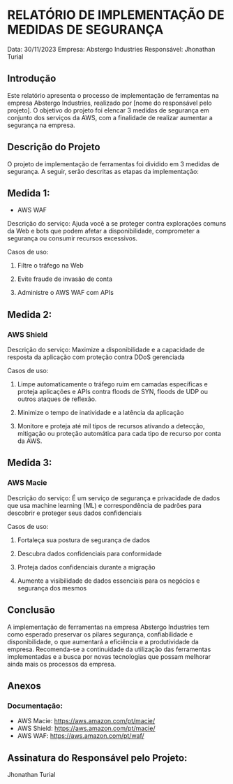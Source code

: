 # RELATÓRIO DE IMPLEMENTAÇÃO DE MEDIDAS DE SEGURANÇA

Data: 30/11/2023
Empresa: Abstergo Industries 
Responsável: Jhonathan Turial

## Introdução
Este relatório apresenta o processo de implementação de ferramentas na empresa Abstergo Industries, realizado por [nome do responsável pelo projeto]. O objetivo do projeto foi elencar 3 medidas de segurança em conjunto dos serviços da AWS, com a finalidade de realizar aumentar a segurança na empresa.

## Descrição do Projeto
O projeto de implementação de ferramentas foi dividido em 3 medidas de segurança. A seguir, serão descritas as etapas da implementação:

## Medida 1: 

- AWS WAF

Descrição do serviço: Ajuda você a se proteger contra explorações comuns da Web e bots que podem afetar a disponibilidade, comprometer a segurança ou consumir recursos excessivos.

Casos de uso: 

1. Filtre o tráfego na Web

2. Evite fraude de invasão de conta

3. Administre o AWS WAF com APIs

## Medida 2: 
### AWS Shield 

Descrição do serviço: Maximize a disponibilidade e a capacidade de resposta da aplicação com proteção contra DDoS gerenciada

Casos de uso: 

1. Limpe automaticamente o tráfego ruim em camadas específicas e proteja aplicações e APIs contra floods de SYN, floods de UDP ou outros ataques de reflexão.

2. Minimize o tempo de inatividade e a latência da aplicação

3. Monitore e proteja até mil tipos de recursos ativando a detecção, mitigação ou proteção automática para cada tipo de recurso por conta da AWS.

## Medida 3: 

### AWS Macie

Descrição do serviço: É um serviço de segurança e privacidade de dados que usa machine learning (ML) e correspondência de padrões para descobrir e proteger seus dados confidenciais

Casos de uso: 

1. Fortaleça sua postura de segurança de dados

2. Descubra dados confidenciais para conformidade

3. Proteja dados confidenciais durante a migração

4. Aumente a visibilidade de dados essenciais para os negócios e segurança dos mesmos

## Conclusão

A implementação de ferramentas na empresa Abstergo Industries tem como esperado preservar os pilares segurança, confiabilidade e disponibilidade, o que aumentará a eficiência e a produtividade da empresa. Recomenda-se a continuidade da utilização das ferramentas implementadas e a busca por novas tecnologias que possam melhorar ainda mais os processos da empresa.

## Anexos

### Documentação:

- AWS Macie: https://aws.amazon.com/pt/macie/
- AWS Shield: https://aws.amazon.com/pt/macie/
- AWS WAF: https://aws.amazon.com/pt/waf/



## Assinatura do Responsável pelo Projeto:

Jhonathan Turial
